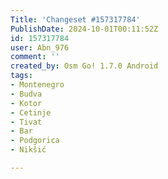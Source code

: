 ```yaml
---
Title: 'Changeset #157317784'
PublishDate: 2024-10-01T00:11:52Z
id: 157317784
user: Abn_976
comment: ''
created_by: Osm Go! 1.7.0 Android
tags:
- Montenegro
- Budva
- Kotor
- Cetinje
- Tivat
- Bar
- Podgorica
- Nikšić

---
```

